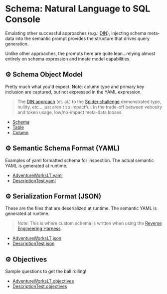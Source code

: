 # Schema: Natural Language to SQL Console
Emulating other successful approaches (e.g.: [DIN](https://arxiv.org/abs/2304.11015)), injecting schema meta-data into the semantic prompt provides the structure that drives query generation.

Unlike other approaches, the prompts here are quite lean...relying almost entirely on schema expression and innate model capabilities.

## ⚙️ Schema Object Model
Pretty much what you'd expect.  Note: column type and primary key inclusion are captured, but not expressed in the YAML expression.  
> The [DIN approach](https://arxiv.org/abs/2304.11015) (et. al.) to the  [Spider challenge](https://yale-lily.github.io/spider) demonstrated type, nullity, etc... just aren't so impactful.  In the trade-off between vebosity and token usage, low/no-impact meta-data looses.

- [Schema](../../nl2sql.library/Schema/SchemaDefinition.cs)
- [Table](../../nl2sql.library/Schema/SchemaTable.cs)
- [Column](../../nl2sql.library/Schema/SchemaColumn.cs)

## ⚙️ Semantic Schema Format (YAML)
Examples of yaml formatted schema for inspection.  The actual semantic YAML is generated at runtime.

- [AdventureWorksLT.yaml](./AdventureWorksLT.yaml)
- [DescriptionTest.yaml](./DescriptionTest.yaml)

## ⚙️ Serialization Format (JSON)
These are the files that are deserialized at runtime.  The semantic YAML is generated at runtime.
> Note: This is where custom schema is written when using the [Reverse Engineering Harness](../../nl2sql.harness/SqlSchemaProviderHarness.cs).

- [AdventureWorksLT.json](./AdventureWorksLT.json)
- [DescriptionTest.json](./DescriptionTest.json)

## ⚙️ Objectives 
Sample questions to get the ball rolling!

- [AdventureWorksLT.objectives](./AdventureWorksLT.objectives)
- [DescriptionTest.objectives](./DescriptionTest.objectives)

